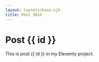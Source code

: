 ```yaml
---
layout: layouts/base.njk
title: Post 3816
---
```


# Post {{ id }}

This is post {{ id }} in my Eleventy project.
